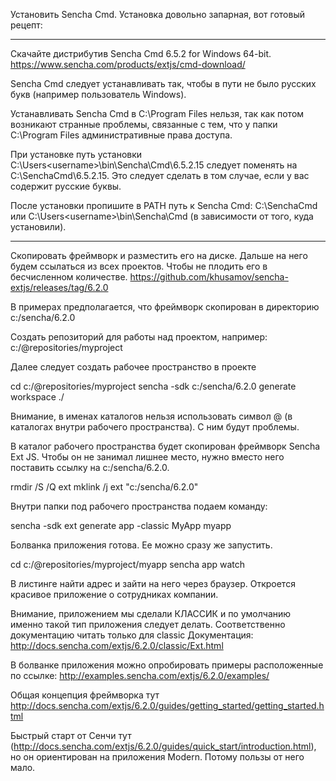 
Установить Sencha Cmd. Установка довольно запарная, вот готовый рецепт:

---

Скачайте дистрибутив Sencha Cmd 6.5.2 for Windows 64-bit.
https://www.sencha.com/products/extjs/cmd-download/

Sencha Cmd следует устанавливать так, чтобы в пути не было русских букв (например пользователь Windows).

Устанавливать Sencha Cmd в C:\Program Files нельзя, так как потом возникают странные проблемы, связанные с тем, что у папки C:\Program Files административные права доступа.

При установке путь установки C:\Users\<username>\bin\Sencha\Cmd\6.5.2.15 следует поменять на C:\SenchaCmd\6.5.2.15. Это следует сделать в том случае, если у вас <username> содержит русские буквы.

После установки пропишите в PATH путь к Sencha Cmd: C:\SenchaCmd или C:\Users\<username>\bin\Sencha\Cmd (в зависимости от того, куда установили).

---

Скопировать фреймворк и разместить его на диске. Дальше на него будем ссылаться из всех проектов.
Чтобы не плодить его в бесчисленном количестве.
https://github.com/khusamov/sencha-extjs/releases/tag/6.2.0

В примерах предполагается, что фреймворк скопирован в директорию c:/sencha/6.2.0

Создать репозиторий для работы над проектом, например:
c:/@repositories/myproject

Далее следует создать рабочее пространство в проекте

cd c:/@repositories/myproject
sencha -sdk c:/sencha/6.2.0 generate workspace ./

Внимание, в именах каталогов нельзя использовать символ @ (в каталогах внутри рабочего пространства). С ним будут проблемы.

В каталог рабочего пространства будет скопирован фреймворк Sencha Ext JS. Чтобы он не занимал лишнее место, нужно вместо него поставить ссылку на c:/sencha/6.2.0.

rmdir /S /Q ext
mklink /j ext "c:/sencha/6.2.0"


Внутри папки под рабочего пространства подаем команду:

sencha -sdk ext generate app -classic MyApp myapp


Болванка приложения готова. Ее можно сразу же запустить.

cd c:/@repositories/myproject/myapp
sencha app watch

В листинге найти адрес и зайти на него через браузер. Откроется красивое приложение о сотрудниках компании.

Внимание, приложением мы сделали КЛАССИК и по умолчанию именно такой тип приложения следует делать.
Соответственно документацию читать только для classic
Документация: http://docs.sencha.com/extjs/6.2.0/classic/Ext.html

В болванке приложения можно опробировать примеры расположенные по ссылке:
http://examples.sencha.com/extjs/6.2.0/examples/

Общая концепция фреймворка тут http://docs.sencha.com/extjs/6.2.0/guides/getting_started/getting_started.html

Быстрый старт от Сенчи тут (http://docs.sencha.com/extjs/6.2.0/guides/quick_start/introduction.html), но он ориентирован на приложения Modern. Потому пользы от него мало.
